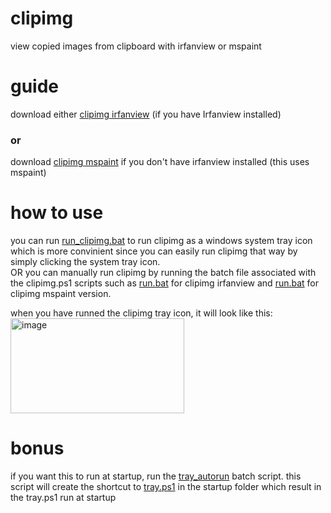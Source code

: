 # clipimg
view copied images from clipboard with irfanview or mspaint

# guide
download either [clipimg irfanview](https://github.com/eightynine77/clipimg/tree/main/clipimg-irfanview) (if you have Irfanview installed) 

### or
download [clipimg mspaint](https://github.com/eightynine77/clipimg/tree/main/clipimg-mspaint-version) if you don't have irfanview installed (this uses mspaint)

# how to use
you can run [run_clipimg.bat](https://github.com/eightynine77/clipimg/blob/main/run_clipimg.bat) to run clipimg as a windows system tray icon which is more convinient since you can easily run clipimg that way by simply clicking the system tray icon.  
OR you can manually run clipimg by running the batch file associated with the clipimg.ps1 scripts such as [run.bat](https://github.com/eightynine77/clipimg/blob/main/clipimg-irfanview/run.bat) for clipimg irfanview and [run.bat](https://github.com/eightynine77/clipimg/blob/main/clipimg-mspaint-version/run.bat) for clipimg mspaint version.

when you have runned the clipimg tray icon, it will look like this:  
<img width="278" height="152" alt="image" src="https://github.com/user-attachments/assets/7cfbfcc8-6a06-4264-b78f-8cf30af0f3d3" />  


# bonus
if you want this to run at startup, run the [tray_autorun](https://github.com/eightynine77/clipimg/blob/main/tray_autorun.bat) batch script. this script will create the shortcut to [tray.ps1](https://github.com/eightynine77/clipimg/blob/main/tray.ps1) in the startup folder which result in the tray.ps1 run at startup
